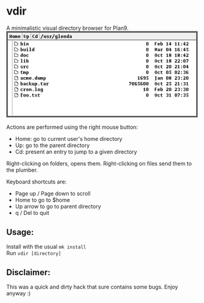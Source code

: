 vdir
=====
A minimalistic visual directory browser for Plan9.
![vdir](vdir.png)

Actions are performed using the right mouse button:
- Home: go to current user's home directory
- Up: go to the parent directory
- Cd: present an entry to jump to a given directory

Right-clicking on folders, opens them.
Right-clicking on files send them to the plumber.

Keyboard shortcuts are:
- Page up / Page down to scroll
- Home to go to $home
- Up arrow to go to parent directory
- q / Del to quit

Usage:
------
Install with the usual ``mk install``  
Run ``vdir [directory]``

Disclaimer:
-----------
This was a quick and dirty hack that sure contains some bugs.
Enjoy anyway :)

